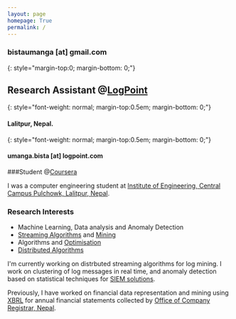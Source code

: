 ```yaml
---
layout: page
homepage: True
permalink: /
---
```


### bistaumanga [at] gmail.com

{: style="margin-top:0; margin-bottom: 0;"}
## Research Assistant @[LogPoint](http://www.logpoint.com/en/)

{: style="font-weight: normal; margin-top:0.5em; margin-bottom: 0;"}
#### Lalitpur, Nepal.

{: style="font-weight: normal; margin-top:0.5em; margin-bottom: 0;"}
#### umanga.bista [at] logpoint.com

###Student @[Coursera](http://www.coursera.org)

I was a computer engineering student at [Institute of Engineering, Central Campus Pulchowk, Lalitpur, Nepal][1].

### Research Interests

   * Machine Learning, Data analysis and Anomaly Detection
   * [Streaming Algorithms][2] and [Mining][3]
   * Algorithms and [Optimisation][4]
   * [Distributed Algorithms][5]

I'm currently working on distrbuted streaming algorithms for log mining. I work on clustering of log messages in real time, and anomaly detection based on statistical techniques for [SIEM solutions][3].

Previously, I have worked on financial data representation and mining using [XBRL][6] for annual financial statements collected by [Office of Company Registrar, Nepal][7].

[1]: http://ioe.edu.np
[2]: http://en.wikipedia.org/wiki/Streaming_algorithm
[3]: http://en.wikipedia.org/wiki/Data_stream_mining
[4]: http://en.wikipedia.org/wiki/Discrete_optimization‎
[5]: http://en.wikipedia.org/wiki/Distributed_algorithm‎
[6]: http://en.wikipedia.org/wiki/XBRL
[7]: http://www.ocr.gov.np
